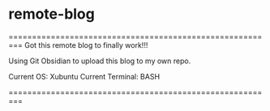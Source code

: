 # remote-blog

=========================================================
Got this remote blog to finally work!!!

Using Git Obsidian to upload this blog to my own repo.

Current OS: Xubuntu
Current Terminal: BASH

=========================================================

